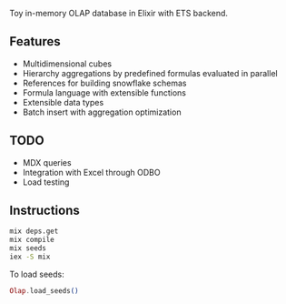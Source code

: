 Toy in-memory OLAP database in Elixir with ETS backend.

## Features

* Multidimensional cubes
* Hierarchy aggregations by predefined formulas evaluated in parallel
* References for building snowflake schemas
* Formula language with extensible functions
* Extensible data types
* Batch insert with aggregation optimization

## TODO

* MDX queries
* Integration with Excel through ODBO
* Load testing

## Instructions

```bash
mix deps.get
mix compile
mix seeds
iex -S mix
```

To load seeds:

```elixir
Olap.load_seeds()
```

